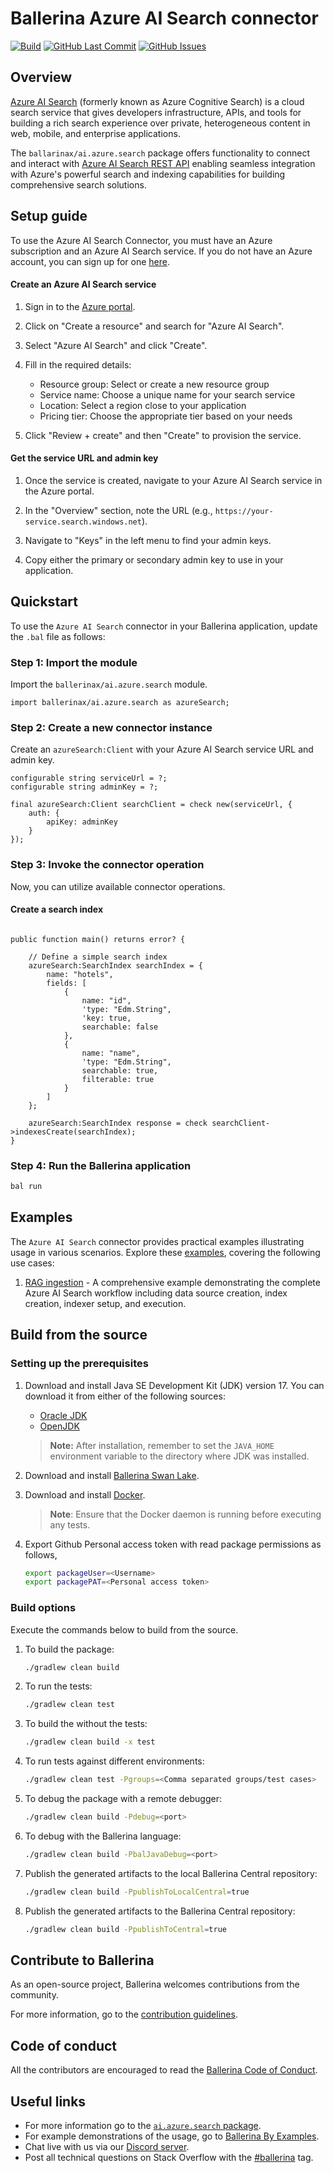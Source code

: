 # Ballerina Azure AI Search connector

[![Build](https://github.com/ballerina-platform/module-ballerinax-ai.azure.search/actions/workflows/ci.yml/badge.svg)](https://github.com/ballerina-platform/module-ballerinax-ai.azure.search/actions/workflows/ci.yml)
[![GitHub Last Commit](https://img.shields.io/github/last-commit/ballerina-platform/module-ballerinax-ai.azure.search.svg)](https://github.com/ballerina-platform/module-ballerinax-ai.azure.search/commits/master)
[![GitHub Issues](https://img.shields.io/github/issues/ballerina-platform/ballerina-library/module/ai.azure.search.svg?label=Open%20Issues)](https://github.com/ballerina-platform/ballerina-library/labels/module%ai.azure.search)

## Overview

[Azure AI Search](https://azure.microsoft.com/products/ai-services/ai-search/) (formerly known as Azure Cognitive Search) is a cloud search service that gives developers infrastructure, APIs, and tools for building a rich search experience over private, heterogeneous content in web, mobile, and enterprise applications.

The `ballarinax/ai.azure.search` package offers functionality to connect and interact with [Azure AI Search REST API](https://docs.microsoft.com/en-us/rest/api/searchservice/) enabling seamless integration with Azure's powerful search and indexing capabilities for building comprehensive search solutions.

## Setup guide

To use the Azure AI Search Connector, you must have an Azure subscription and an Azure AI Search service. If you do not have an Azure account, you can sign up for one [here](https://azure.microsoft.com/free/).

#### Create an Azure AI Search service

1. Sign in to the [Azure portal](https://portal.azure.com).

2. Click on "Create a resource" and search for "Azure AI Search".

3. Select "Azure AI Search" and click "Create".

4. Fill in the required details:
   - Resource group: Select or create a new resource group
   - Service name: Choose a unique name for your search service
   - Location: Select a region close to your application
   - Pricing tier: Choose the appropriate tier based on your needs

5. Click "Review + create" and then "Create" to provision the service.

#### Get the service URL and admin key

1. Once the service is created, navigate to your Azure AI Search service in the Azure portal.

2. In the "Overview" section, note the URL (e.g., `https://your-service.search.windows.net`).

3. Navigate to "Keys" in the left menu to find your admin keys.

4. Copy either the primary or secondary admin key to use in your application.

## Quickstart

To use the `Azure AI Search` connector in your Ballerina application, update the `.bal` file as follows:

### Step 1: Import the module

Import the `ballerinax/ai.azure.search` module.

```ballerina
import ballerinax/ai.azure.search as azureSearch;
```

### Step 2: Create a new connector instance

Create an `azureSearch:Client` with your Azure AI Search service URL and admin key.

```ballerina
configurable string serviceUrl = ?;
configurable string adminKey = ?;

final azureSearch:Client searchClient = check new(serviceUrl, {
    auth: {
        apiKey: adminKey
    }
});
```

### Step 3: Invoke the connector operation

Now, you can utilize available connector operations.

#### Create a search index

```ballerina

public function main() returns error? {

    // Define a simple search index
    azureSearch:SearchIndex searchIndex = {
        name: "hotels",
        fields: [
            {
                name: "id",
                'type: "Edm.String",
                'key: true,
                searchable: false
            },
            {
                name: "name",
                'type: "Edm.String",
                searchable: true,
                filterable: true
            }
        ]
    };

    azureSearch:SearchIndex response = check searchClient->indexesCreate(searchIndex);
}
```

### Step 4: Run the Ballerina application

```bash
bal run
```

## Examples

The `Azure AI Search` connector provides practical examples illustrating usage in various scenarios. Explore these [examples](https://github.com/ballerina-platform/module-ballerinax-ai.azure.search/tree/main/examples/), covering the following use cases:

1. [RAG ingestion](https://github.com/ballerina-platform/module-ballerinax-ai.azure.search/tree/main/examples/rag-ingestion) - A comprehensive example demonstrating the complete Azure AI Search workflow including data source creation, index creation, indexer setup, and execution.

## Build from the source

### Setting up the prerequisites

1. Download and install Java SE Development Kit (JDK) version 17. You can download it from either of the following sources:

    * [Oracle JDK](https://www.oracle.com/java/technologies/downloads/)
    * [OpenJDK](https://adoptium.net/)

   > **Note:** After installation, remember to set the `JAVA_HOME` environment variable to the directory where JDK was installed.

2. Download and install [Ballerina Swan Lake](https://ballerina.io/).

3. Download and install [Docker](https://www.docker.com/get-started).

   > **Note**: Ensure that the Docker daemon is running before executing any tests.

4. Export Github Personal access token with read package permissions as follows,

    ```bash
    export packageUser=<Username>
    export packagePAT=<Personal access token>
    ```

### Build options

Execute the commands below to build from the source.

1. To build the package:

   ```bash
   ./gradlew clean build
   ```

2. To run the tests:

   ```bash
   ./gradlew clean test
   ```

3. To build the without the tests:

   ```bash
   ./gradlew clean build -x test
   ```

4. To run tests against different environments:

   ```bash
   ./gradlew clean test -Pgroups=<Comma separated groups/test cases>
   ```

5. To debug the package with a remote debugger:

   ```bash
   ./gradlew clean build -Pdebug=<port>
   ```

6. To debug with the Ballerina language:

   ```bash
   ./gradlew clean build -PbalJavaDebug=<port>
   ```

7. Publish the generated artifacts to the local Ballerina Central repository:

    ```bash
    ./gradlew clean build -PpublishToLocalCentral=true
    ```

8. Publish the generated artifacts to the Ballerina Central repository:

   ```bash
   ./gradlew clean build -PpublishToCentral=true
   ```

## Contribute to Ballerina

As an open-source project, Ballerina welcomes contributions from the community.

For more information, go to the [contribution guidelines](https://github.com/ballerina-platform/ballerina-lang/blob/master/CONTRIBUTING.md).

## Code of conduct

All the contributors are encouraged to read the [Ballerina Code of Conduct](https://ballerina.io/code-of-conduct).

## Useful links

* For more information go to the [`ai.azure.search` package](https://central.ballerina.io/ballerinax/ai.azure.search/latest).
* For example demonstrations of the usage, go to [Ballerina By Examples](https://ballerina.io/learn/by-example/).
* Chat live with us via our [Discord server](https://discord.gg/ballerinalang).
* Post all technical questions on Stack Overflow with the [#ballerina](https://stackoverflow.com/questions/tagged/ballerina) tag.
